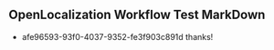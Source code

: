 ## OpenLocalization Workflow Test MarkDown
* afe96593-93f0-4037-9352-fe3f903c891d thanks!

<!--HONumber=Aug16_HO5-->


